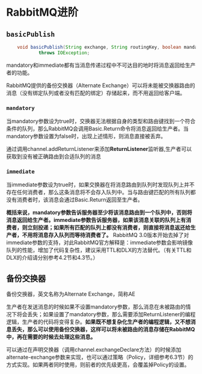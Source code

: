 # RabbitMQ进阶

## `basicPublish`

```java
    void basicPublish(String exchange, String routingKey, boolean mandatory, boolean immediate, BasicProperties props, byte[] body)
            throws IOException;
```

mandatory和immediate都有当消息传递过程中不可达目的地时将消息返回给生产者的功能。

RabbitMQ提供的备份交换器（Alternate Exchange）可以将未能被交换器路由的消息（没有绑定队列或者没有匹配的绑定）存储起来，而不用返回给客户端。

### `mandatory`

当mandatory参数设为true时，交换器无法根据自身的类型和路由键找到一个符合条件的队列，那么RabbitMQ会调用Basic.Return命令将消息返回给生产者。当mandatory参数设置为false时，出现上述情形，则消息直接被丢弃。

通过调用channel.addReturnListener来添加**ReturnListener**监听器,生产者可以获取到没有被正确路由到合适队列的消息

### `immediate`
当immediate参数设为true时，如果交换器在将消息路由到队列时发现队列上并不存在任何消费者，那么这条消息将不会存入队列中。当与路由键匹配的所有队列都没有消费者时，该消息会通过Basic.Return返回至生产者。



**概括来说，mandatory参数告诉服务器至少将该消息路由到一个队列中，否则将消息返回给生产者。immediate参数告诉服务器，如果该消息关联的队列上有消费者，则立刻投递；如果所有匹配的队列上都没有消费者，则直接将消息返还给生产者，不用将消息存入队列而等待消费者了。**
RabbitMQ 3.0版本开始去掉了对immediate参数的支持，对此RabbitMQ官方解释是：immediate参数会影响镜像队列的性能，增加了代码复杂性，建议采用TTL和DLX的方法替代。（有关TTL和DLX的介绍请分别参考4.2节和4.3节。）

## 备份交换器

备份交换器，英文名称为Alternate Exchange，简称AE

生产者在发送消息的时候如果不设置mandatory参数，那么消息在未被路由的情况下将会丢失；如果设置了mandatory参数，那么需要添加ReturnListener的编程逻辑，生产者的代码将变得复杂。**如果既不想复杂化生产者的编程逻辑，又不想消息丢失，那么可以使用备份交换器，这样可以将未被路由的消息存储在RabbitMQ中，再在需要的时候去处理这些消息。**

可以通过在声明交换器（调用channel.exchangeDeclare方法）的时候添加alternate-exchange参数来实现，也可以通过策略（Policy，详细参考6.3节）的方式实现。如果两者同时使用，则前者的优先级更高，会覆盖掉Policy的设置。